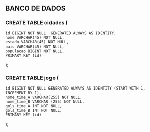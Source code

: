 ## BANCO DE DADOS

### CREATE TABLE cidades (
    id BIGINT NOT NULL  GENERATED ALWAYS AS IDENTITY, 
    nome VARCHAR(45) NOT NULL,
    estado VARCHAR(45) NOT NULL,
    pais VARCHAR(45) NOT NULL,
    populacao BIGINT NOT NULL,
    PRIMARY KEY (id)
 );
 
 ### CREATE TABLE jogo (

    id BIGINT NOT NULL GENERATED ALWAYS AS IDENTITY (START WITH 1, INCREMENT BY 1),
    nome_time_A VARCHAR(255) NOT NULL,
    nome_time_B VARCHAR (255) NOT NULL,
    gols_time_A INT NOT NULL,
    gols_time_B INT NOT NULL,
    PRIMARY KEY (id)

);
